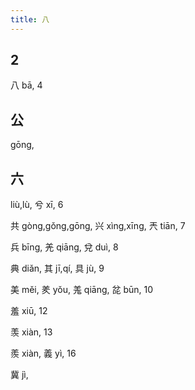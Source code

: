 ```yaml
---
title: 八
---
```


## 2

八
bā,
4
## 公
gōng,
## 六
liù,lù,
兮
xī,
6

共
gòng,gǒng,gōng,
兴
xìng,xīng,
兲
tiān,
7

兵
bīng,
羌
qiāng,
兌
duì,
8

典
diǎn,
其
jī,qí,
具
jù,
9

美
měi,
羑
yǒu,
羗
qiāng,
兺
būn,
10

羞
xiū,
12

羡
xiàn,
13

羨
xiàn,
義
yì,
16

冀
jì,
